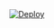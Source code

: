 <a href="https://heroku.com/deploy?template=https://github.com/hsuanchi/Flask-LINE-Bot-Heroku/tree/main">
  <img src="https://www.herokucdn.com/deploy/button.svg" alt="Deploy">
</a>

